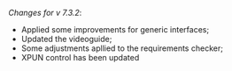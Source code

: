 _Changes for v 7.3.2_:
- Applied some improvements for generic interfaces;
- Updated the videoguide;
- Some adjustments apllied to the requirements checker;
- XPUN control has been updated
